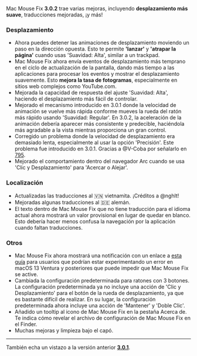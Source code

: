Mac Mouse Fix **3.0.2** trae varias mejoras, incluyendo **desplazamiento más suave**, traducciones mejoradas, ¡y más!

### Desplazamiento

- Ahora puedes detener las animaciones de desplazamiento moviendo un paso en la dirección opuesta. Esto te permite **'lanzar'** y **'atrapar la página'** cuando usas 'Suavidad: Alta', similar a un trackpad.
- Mac Mouse Fix ahora envía eventos de desplazamiento más temprano en el ciclo de actualización de la pantalla, dando más tiempo a las aplicaciones para procesar los eventos y mostrar el desplazamiento suavemente. Esto **mejora la tasa de fotogramas**, especialmente en sitios web complejos como YouTube.com.
- Mejorada la capacidad de respuesta del ajuste 'Suavidad: Alta', haciendo el desplazamiento más fácil de controlar.
- Mejorado el mecanismo introducido en 3.0.1 donde la velocidad de animación se vuelve más rápida conforme mueves la rueda del ratón más rápido usando 'Suavidad: Regular'. En 3.0.2, la aceleración de la animación debería aparecer más consistente y predecible, haciéndola más agradable a la vista mientras proporciona un gran control.
- Corregido un problema donde la velocidad de desplazamiento era demasiado lenta, especialmente al usar la opción 'Precisión'. Este problema fue introducido en 3.0.1. Gracias a @V-Coba por señalarlo en [795](https://github.com/noah-nuebling/mac-mouse-fix/issues/795).
- Mejorado el comportamiento dentro del navegador Arc cuando se usa 'Clic y Desplazamiento' para 'Acercar o Alejar'.

### Localización

- Actualizadas las traducciones al 🇻🇳 vietnamita. ¡Créditos a @nghlt!
- Mejoradas algunas traducciones al 🇩🇪 alemán.
- El texto dentro de Mac Mouse Fix que no tiene traducción para el idioma actual ahora mostrará un valor provisional en lugar de quedar en blanco. Esto debería hacer menos confusa la navegación por la aplicación cuando faltan traducciones.

### Otros

- Mac Mouse Fix ahora mostrará una notificación con un enlace a [esta guía](https://github.com/noah-nuebling/mac-mouse-fix/discussions/861) para usuarios que podrían estar experimentando un error en macOS 13 Ventura y posteriores que puede impedir que Mac Mouse Fix se active.
- Cambiada la configuración predeterminada para ratones con 3 botones. La configuración predeterminada ya no incluye una acción de 'Clic y Desplazamiento' para el botón de la rueda de desplazamiento, ya que es bastante difícil de realizar. En su lugar, la configuración predeterminada ahora incluye una acción de 'Mantener' y 'Doble Clic'.
- Añadido un tooltip al icono de Mac Mouse Fix en la pestaña Acerca de. Te indica cómo revelar el archivo de configuración de Mac Mouse Fix en el Finder.
- Muchas mejoras y limpieza bajo el capó.

---

También echa un vistazo a la versión anterior [**3.0.1**](https://github.com/noah-nuebling/mac-mouse-fix/releases/tag/3.0.1).